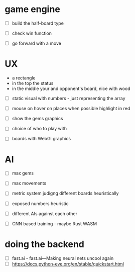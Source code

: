 
# game engine
- [ ] build the half-board type
- [ ] check win function
- [ ] go forward with a move


# UX
- a rectangle
- in the top the status 
- in the middle your and opponent's board, nice with wood 

- [ ] static visual with numbers - just representing the array
- [ ] mouse on hover on places when possible highlight in red
- [ ] show the gems graphics
- [ ] choice of who to play with
- [ ] boards with WebGl graphics


# AI
- [ ] max gems 
- [ ] max movements
- [ ] metric system judigng different boards heuristically
- [ ] exposed numbers heuristic
- [ ] different AIs against each other 
- [ ] CNN based training - maybe Rust WASM


# doing the backend
- [ ] fast.ai - fast.ai—Making neural nets uncool again
- [ ] https://docs.python-eve.org/en/stable/quickstart.html

